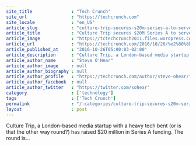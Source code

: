 ```yaml
---
site_title               : "Tech Crunch"
site_url                 : "https://techcrunch.com"
site_locale              : "en_US"
article_slug             : "culture-trip-secures-s20m-series-a-to-serve-up-content-for-the-culturally-curious"
article_title            : "​Culture Trip secures $20M Series A to serve up content for the “culturally curious”"
article_image            : "https://tctechcrunch2011.files.wordpress.com/2016/10/screen-shot-2016-10-26-at-12-27-24.png?w=764&h=400&crop=1"
article_url              : "https://techcrunch.com/2016/10/26/%e2%80%8bculture-trip/"
article_published_at     : "2016-10-26T05:00:03-02:00"
article_description      : "Culture Trip, a London-based media startup with a heavy tech bent (or is that the other way round?) has raised $20 million in Series A funding. The round is..."
article_author_name      : "Steve O'Hear"
article_author_image     : null
article_author_biography : null
article_author_profile   : "https://techcrunch.com/author/steve-ohear/"
article_author_facebook  : null
article_author_twitter   : "https://twitter.com/sohear"
category                 : ['technology']
tags                     : ['Tech Crunch']
permalink                : "/:categories/culture-trip-secures-s20m-series-a-to-serve-up-content-for-the-culturally-curious/"
layout                   : post
---
```


Culture Trip, a London-based media startup with a heavy tech bent (or is that the other way round?) has raised $20 million in Series A funding. The round is...
